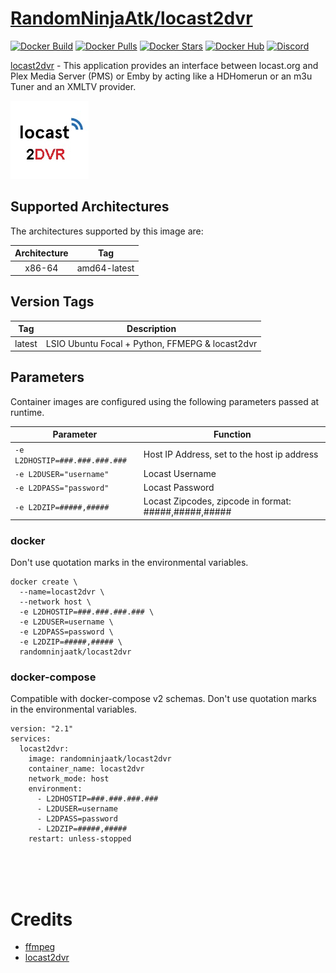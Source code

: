 # [RandomNinjaAtk/locast2dvr](https://github.com/RandomNinjaAtk/docker-locast2dvr)
[![Docker Build](https://img.shields.io/docker/cloud/automated/randomninjaatk/locast2dvr?style=flat-square)](https://hub.docker.com/r/randomninjaatk/locast2dvr)
[![Docker Pulls](https://img.shields.io/docker/pulls/randomninjaatk/locast2dvr?style=flat-square)](https://hub.docker.com/r/randomninjaatk/locast2dvr)
[![Docker Stars](https://img.shields.io/docker/stars/randomninjaatk/locast2dvr?style=flat-square)](https://hub.docker.com/r/randomninjaatk/locast2dvr)
[![Docker Hub](https://img.shields.io/badge/Open%20On-DockerHub-blue?style=flat-square)](https://hub.docker.com/r/randomninjaatk/locast2dvr)
[![Discord](https://img.shields.io/discord/747100476775858276.svg?style=flat-square&label=Discord&logo=discord)](https://discord.gg/JumQXDc "realtime support / chat with the community." )

[locast2dvr](https://github.com/wouterdebie/locast2dvr) - This application provides an interface between locast.org and Plex Media Server (PMS) or Emby by acting like a HDHomerun or an m3u Tuner and an XMLTV provider.

[![locast2dvr](https://raw.githubusercontent.com/RandomNinjaAtk/unraid-templates/master/randomninjaatk/img/locast2dvr.png)](https://github.com/wouterdebie/locast2dvr)

## Supported Architectures

The architectures supported by this image are:

| Architecture | Tag |
| :----: | --- |
| x86-64 | amd64-latest |

## Version Tags

| Tag | Description |
| :----: | --- |
| latest | LSIO Ubuntu Focal + Python, FFMEPG & locast2dvr |

## Parameters

Container images are configured using the following parameters passed at runtime.

| Parameter | Function |
| ---- | --- |
| `-e L2DHOSTIP=###.###.###.###` | Host IP Address, set to the host ip address |
| `-e L2DUSER="username"` | Locast Username |
| `-e L2DPASS="password"` | Locast Password |
| `-e L2DZIP=#####,#####` | Locast Zipcodes, zipcode in format: #####,#####,##### |

### docker
Don't use quotation marks in the environmental variables.

```
docker create \
  --name=locast2dvr \
  --network host \
  -e L2DHOSTIP=###.###.###.### \
  -e L2DUSER=username \
  -e L2DPASS=password \
  -e L2DZIP=#####,##### \
  randomninjaatk/locast2dvr 
```


### docker-compose

Compatible with docker-compose v2 schemas. Don't use quotation marks in the environmental variables.

```
version: "2.1"
services:
  locast2dvr:
    image: randomninjaatk/locast2dvr 
    container_name: locast2dvr
    network_mode: host
    environment:
      - L2DHOSTIP=###.###.###.###
      - L2DUSER=username
      - L2DPASS=password
      - L2DZIP=#####,#####
    restart: unless-stopped
```

<br />
<br />
<br />

# Credits
- [ffmpeg](https://ffmpeg.org/)
- [locast2dvr](https://github.com/wouterdebie/locast2dvr)
